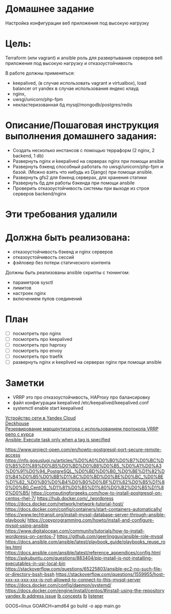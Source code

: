 # Домашнее задание

Настройка конфигурации веб приложения под высокую нагрузку

# Цель:

Terraform (или vagrant) и ansible роль для развертывания серверов веб приложения под высокую нагрузку и отказоустойчивость

В работе должны применяться:

- keepalived, (в случае использовать vagrant и virtualbox), load balancer от yandex в случае использования яндекс клауд
- nginx,
- uwsgi/unicorn/php-fpm
- некластеризованная бд mysql/mongodb/postgres/redis

# Описание/Пошаговая инструкция выполнения домашнего задания:

- Создать несколько инстансов с помощью терраформ (2 nginx, 2 backend, 1 db)
- Развернуть nginx и keepalived на серверах nginx при помощи ansible
- Развернуть бэкенд способный работать по uwsgi/unicorn/php-fpm и базой. (Можно взять что нибудь из Django) при помощи ansible.
- Развернуть gfs2 для бэкенд серверах, для хранения статики
- Развернуть бд для работы бэкенда при помощи ansbile
- Проверить отказоустойчивость системы при выходе из строя серверов backend/nginx

# Эти требования удалили

# Должна быть реализована:

- отказоустойчивость бэкенд и nginx серверов
- отказоустойчивость сессий
- фэйловер без потери статического контента

Должны быть реализованы ansible скрипты с тюнингом:
- параметров sysctl
- лимитов
- настроек nginx
- включением пулов соединений

# План

- [ ] посмотреть про nginx
- [ ] посмотреть про keepalived
- [ ] посмотреть про haproxy
- [ ] посмотреть про envoy
- [ ] посмотреть про traefik
- [ ] развернуть nginx и keeplived на серверах nginx при помощи ansible

# Заметки

- VRRP это про отказоустойчивость, HAProxy про балансировку
- файл конфигурации keepalived /etc/keepalived/keepalived.conf
- systemctl enable start keepalived

[Устройство сети в Yandex Cloud](https://cloud.yandex.ru/docs/overview/concepts/network)  
[Deckhouse](https://deckhouse.ru/documentation/v1/modules/450-keepalived/examples.html)  
[Резервирование маршрутизатора с использованием протокола VRRP](https://procloud.ru/blog/cases/rezervirovanie-marshrutizatora-s-ispolzovaniem-protokola-vrrp/)  
[репо с курса](https://github.com/Nickmob/vagrant-ansible-haproxy-keepalived)  
[Ansible: Execute task only when a tag is specified](https://serverfault.com/questions/623634/ansible-execute-task-only-when-a-tag-is-specified)

https://www.project-open.com/en/howto-postgresql-port-secure-remote-access
https://info.gosuslugi.ru/articles/%D0%A0%D0%B0%D0%B7%D0%BC%D0%B5%D1%89%D0%B5%D0%BD%D0%B8%D0%B5_%D0%A1%D0%A3%D0%91%D0%94_PostgreSQL_%D0%BD%D0%B0_%D0%BE%D1%82%D0%B4%D0%B5%D0%BB%D1%8C%D0%BD%D0%BE%D0%BC_%D0%BE%D1%82_%D0%B0%D0%B4%D0%B0%D0%BF%D1%82%D0%B5%D1%80%D0%B0_CentOS_%D1%81%D0%B5%D1%80%D0%B2%D0%B5%D1%80%D0%B5/
https://computingforgeeks.com/how-to-install-postgresql-on-centos-rhel-7/
https://hub.docker.com/_/wordpress
https://docs.docker.com/network/network-tutorial-host/
https://docs.docker.com/config/containers/start-containers-automatically/
https://www.techtransit.org/install-mysql-database-server-through-ansible-playbook/
https://copyprogramming.com/howto/install-and-configure-mysql-using-ansible
https://www.digitalocean.com/community/tutorials/how-to-install-wordpress-on-centos-7
https://github.com/geerlingguy/ansible-role-mysql
https://docs.ansible.com/ansible/latest/playbook_guide/playbooks_reuse_roles.html
https://docs.ansible.com/ansible/latest/reference_appendices/config.html
https://askubuntu.com/questions/883404/pip-install-is-not-installing-executables-in-usr-local-bin
https://stackoverflow.com/questions/65225803/ansible-ec2-no-such-file-or-directory-bssh-bssh
https://stackoverflow.com/questions/1559955/host-xxx-xx-xxx-xxx-is-not-allowed-to-connect-to-this-mysql-server
https://docs.docker.com/config/daemon/systemd/
https://docs.docker.com/engine/install/centos/#install-using-the-repository
[yandex lb address issue](https://github.com/yandex-cloud/terraform-provider-yandex/issues/114)
[lb concepts](https://cloud.yandex.ru/docs/network-load-balancer/concepts/listener)
[lb](https://terraform-provider.yandexcloud.net//Resources/lb_network_load_balancer)
[listener](https://cloud.yandex.com/en-ru/docs/network-load-balancer/concepts/listener)

GOOS=linux GOARCH=amd64 go build -o app main.go
